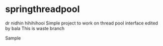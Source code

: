 springthreadpool
================
dr nidhin
hihihihooi
Simple project to work on thread pool interface
edited by bala
This is waste branch

Sample
